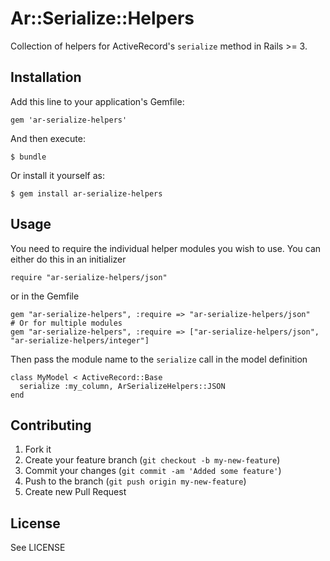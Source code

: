 # Ar::Serialize::Helpers

Collection of helpers for ActiveRecord's `serialize` method in Rails >= 3.

## Installation

Add this line to your application's Gemfile:

    gem 'ar-serialize-helpers'

And then execute:

    $ bundle

Or install it yourself as:

    $ gem install ar-serialize-helpers

## Usage

You need to require the individual helper modules you wish to use. You can either do this in an initializer

    require "ar-serialize-helpers/json"
    
or in the Gemfile

    gem "ar-serialize-helpers", :require => "ar-serialize-helpers/json"
    # Or for multiple modules
    gem "ar-serialize-helpers", :require => ["ar-serialize-helpers/json", "ar-serialize-helpers/integer"]

Then pass the module name to the `serialize` call in the model definition

    class MyModel < ActiveRecord::Base
      serialize :my_column, ArSerializeHelpers::JSON
    end

## Contributing

1. Fork it
2. Create your feature branch (`git checkout -b my-new-feature`)
3. Commit your changes (`git commit -am 'Added some feature'`)
4. Push to the branch (`git push origin my-new-feature`)
5. Create new Pull Request

## License

See LICENSE
